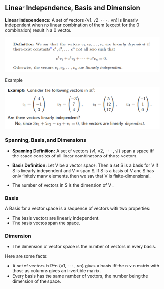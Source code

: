 ##  Linear Independence, Basis and Dimension
  
**Linear independence:** A set of vectors {v1, v2, · · · , vn} is linearly independent when no linear combination
of them (except for the 0 combination) result in a 0 vector.

![li](Images/linear_independence.png)

Example: 

![example](Images/li_example.png)

  
### Spanning, Basis, and Dimensions

- **Spanning Definition:** A set of vectors {v1, v2, · · · , vl} span a space iff the space consists of all linear combinations of
those vectors.

- **Basis Definition:** Let V be a vector space. Then a set S is a basis for V if S is linearly independent and V = span S. If S is a basis of V and S has only finitely many elements, then we say
that V is finite-dimensional.

- The number of vectors in S is the dimension of V . 


### Basis

A Basis for a vector space is a sequence of vectors with two properties:
- The basis vectors are linearly independent.
- The basis vectos span the space.

### Dimension
- The dimension of vector space is the number of vectors in every basis.

Here are some facts:
- A set of vectors in R^n {v1, · · · , vn} gives a basis iff the n × n matrix with those as columns gives an invertible matrix.
- Every basis has the same number of vectors, the number being the dimension of the space.
